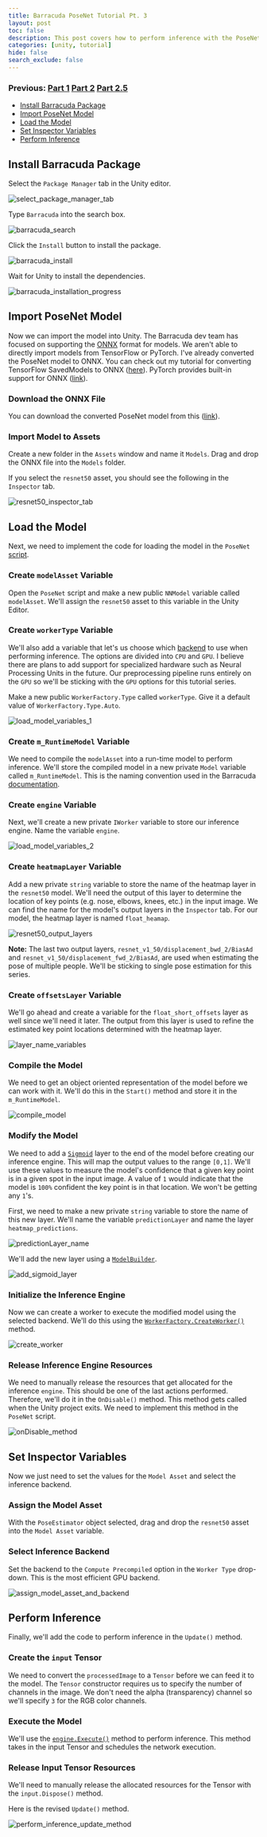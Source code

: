 ```yaml
---
title: Barracuda PoseNet Tutorial Pt. 3
layout: post
toc: false
description: This post covers how to perform inference with the PoseNet model.
categories: [unity, tutorial]
hide: false
search_exclude: false
---
```


### Previous: [Part 1](https://christianjmills.com/unity/tutorial/2020/10/25/Barracuda-PoseNet-Tutorial-1.html) [Part 2](https://christianjmills.com/unity/tutorial/2020/10/25/Barracuda-PoseNet-Tutorial-2.html) [Part 2.5](https://christianjmills.com/unity/tutorial/2020/11/05/Barracuda-PoseNet-Tutorial-2-5.html)

* [Install Barracuda Package](#install-barracuda-package)
* [Import PoseNet Model](#import-posenet-model)
* [Load the Model](#load-the-model)
* [Set Inspector Variables](#set-inspector-variables)
* [Perform Inference](#perform-inference)

## Install Barracuda Package

Select the `Package Manager` tab in the Unity editor.

![select_package_manager_tab](\images\barracuda-posenet-tutorial\select_package_manager_tab.png)

Type `Barracuda` into the search box.

![barracuda_search](\images\barracuda-posenet-tutorial\barracuda_search.PNG)

Click the `Install` button to install the package.

![barracuda_install](\images\barracuda-posenet-tutorial\barracuda_install.PNG)

Wait for Unity to install the dependencies.

![barracuda_installation_progress](\images\barracuda-posenet-tutorial\barracuda_installation_progress.PNG)

## Import PoseNet Model

Now we can import the model into Unity. The Barracuda dev team has focused on supporting the [ONNX](https://onnx.ai/) format for models. We aren't able to directly import models from TensorFlow or PyTorch. I've already converted the PoseNet model to ONNX. You can check out my tutorial for converting TensorFlow SavedModels to ONNX ([here](https://christianjmills.com/tensorflow/onnx/tutorial/2020/10/21/How-to-Convert-a-TensorFlow-SavedModel-to-ONNX.html)). PyTorch provides built-in support for ONNX ([link](https://pytorch.org/tutorials/advanced/super_resolution_with_onnxruntime.html)).

### Download the ONNX File

You can download the converted PoseNet model from this ([link](https://drive.google.com/file/d/1oKrlraI3m3ecme-pAvAh25-Jzzu86sv_/view?usp=sharing)).

### Import Model to Assets

Create a new folder in the `Assets` window and name it `Models`. Drag and drop the ONNX file into the `Models` folder.

If you select the `resnet50` asset, you should see the following in the `Inspector` tab.

![resnet50_inspector_tab](\images\barracuda-posenet-tutorial\resnet50_inspector_tab.PNG)

## Load the Model

Next, we need to implement the code for loading the model in the `PoseNet` [script](https://christianjmills.com/unity/tutorial/2020/11/04/Barracuda-PoseNet-Tutorial-2.html#create-the-posenet-script).

### Create `modelAsset` Variable

Open the `PoseNet` script and make a new public `NNModel` variable called `modelAsset`. We'll assign the `resnet50` asset to this variable in the Unity Editor.

### Create `workerType` Variable

We'll also add a variable that let's us choose which [backend](https://docs.unity3d.com/Packages/com.unity.barracuda@1.0/manual/Worker.html) to use when performing inference. The options are divided into `CPU` and `GPU`. I believe there are plans to add support for specialized hardware such as Neural Processing Units in the future. Our preprocessing pipeline runs entirely on the `GPU` so we'll be sticking with the `GPU` options for this tutorial series.

Make a new public `WorkerFactory.Type` called `workerType`. Give it a default value of `WorkerFactory.Type.Auto`.

![load_model_variables_1](\images\barracuda-posenet-tutorial\load_model_variables_1.png)

### Create `m_RuntimeModel` Variable

We need to compile the `modelAsset` into a run-time model to perform inference. We'll store the compiled model in a new private `Model` variable called `m_RuntimeModel`. This is the naming convention used in the Barracuda [documentation](https://docs.unity3d.com/Packages/com.unity.barracuda@1.0/manual/Loading.html). 

### Create `engine` Variable

Next, we'll create a new private `IWorker` variable to store our inference engine. Name the variable `engine`.

![load_model_variables_2](\images\barracuda-posenet-tutorial\load_model_variables_2.png)

### Create `heatmapLayer` Variable

Add a new private `string` variable to store the  name of the heatmap layer in the `resnet50` model. We'll need the output of this layer to determine the location of key points (e.g. nose, elbows, knees, etc.) in the input image. We can find the name for the model's output layers in the `Inspector` tab. For our model, the heatmap layer is named `float_heamap`.

![resnet50_output_layers](\images\barracuda-posenet-tutorial\resnet50_output_layers.PNG)

**Note:** The last two output layers, `resnet_v1_50/displacement_bwd_2/BiasAd` and `resnet_v1_50/displacement_fwd_2/BiasAd`, are used when estimating the pose of multiple people. We'll be sticking to single pose estimation for this series. 

### Create `offsetsLayer` Variable

We'll go ahead and create a variable for the `float_short_offsets` layer as well since we'll need it later. The output from this layer is used to refine the estimated key point locations determined with the heatmap layer. 

![layer_name_variables](\images\barracuda-posenet-tutorial\layer_name_variables.png)

### Compile the Model

We need to get an object oriented representation of the model before we can work with it. We'll do this in the `Start()` method and store it in the `m_RuntimeModel`.

![compile_model](\images\barracuda-posenet-tutorial\compile_model.png)

### Modify the Model

We need to add a [`Sigmoid`](https://docs.unity3d.com/Packages/com.unity.barracuda@1.0/api/Unity.Barracuda.ModelBuilder.html#Unity_Barracuda_ModelBuilder_Sigmoid_System_String_System_Object_) layer to the end of the model before creating our inference engine. This will map the output values to the range `[0,1]`. We'll use these values to measure the model's confidence that a given key point is in a given spot in the input image. A value of `1` would indicate that the model is `100%` confident the key point is in that location. We won't be getting any `1`'s.

First, we need to make a new private `string` variable to store the name of this new layer. We'll name the variable `predictionLayer` and name the layer `heatmap_predictions`.

![predictionLayer_name](\images\barracuda-posenet-tutorial\predictionLayer_name.png)

We'll add the new layer using a [`ModelBuilder`](https://docs.unity3d.com/Packages/com.unity.barracuda@1.0/api/Unity.Barracuda.ModelBuilder.html).

![add_sigmoid_layer](\images\barracuda-posenet-tutorial\add_sigmoid_layer.png)

### Initialize the Inference Engine

Now we can create a worker to execute the modified model using the selected backend. We'll do this using the [`WorkerFactory.CreateWorker()`](https://docs.unity3d.com/Packages/com.unity.barracuda@1.0/api/Unity.Barracuda.WorkerFactory.html#Unity_Barracuda_WorkerFactory_CreateWorker_Unity_Barracuda_WorkerFactory_Type_Unity_Barracuda_Model_System_Boolean_) method.

![create_worker](\images\barracuda-posenet-tutorial\create_worker.png)

### Release Inference Engine Resources

We need to manually release the resources that get allocated for the inference `engine`. This should be one of the last actions performed. Therefore, we'll do it in the `OnDisable()` method. This method gets called when the Unity project exits. We need to implement this method in the `PoseNet` script.

![onDisable_method](\images\barracuda-posenet-tutorial\onDisable_method.png)

## Set Inspector Variables

Now we just need to set the values for the `Model Asset` and select the inference backend.

### Assign the Model Asset

With the `PoseEstimator` object selected, drag and drop the `resnet50` asset into the `Model Asset` variable.

### Select Inference Backend

Set the backend to the `Compute Precompiled` option in the `Worker Type` drop-down. This is the most efficient GPU backend.

![assign_model_asset_and_backend](\images\barracuda-posenet-tutorial\assign_model_asset_and_backend.PNG)

## Perform Inference

Finally, we'll add the code to perform inference in the `Update()` method.

### Create the `input` Tensor

We need to convert the `processedImage` to a `Tensor` before we can feed it to the model. The `Tensor` constructor requires us to specify the number of channels in the image. We don't need the alpha (transparency) channel so we'll specify `3` for the RGB color channels.

### Execute the Model

We'll use the [`engine.Execute()`](https://docs.unity3d.com/Packages/com.unity.barracuda@1.0/api/Unity.Barracuda.IWorker.html#Unity_Barracuda_IWorker_Execute_Unity_Barracuda_Tensor_) method to perform inference. This method takes in the input Tensor and schedules the network execution.

### Release Input Tensor Resources

We'll need to manually release the allocated resources for the Tensor with the `input.Dispose()` method.

Here is the revised `Update()` method.

![perform_inference_update_method](\images\barracuda-posenet-tutorial\perform_inference_update_method.png)